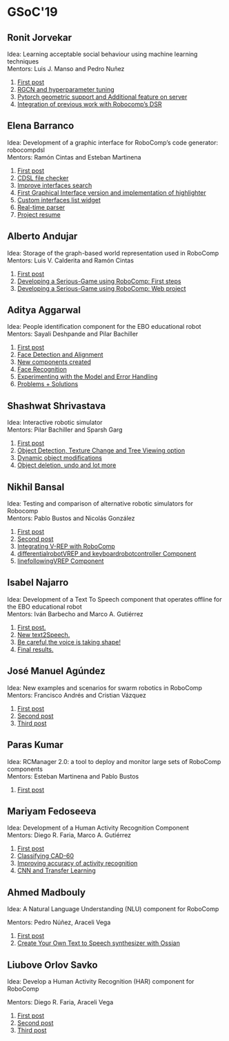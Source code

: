 # GSoC'19

## Ronit Jorvekar

Idea: Learning acceptable social behaviour using machine learning techniques  
Mentors: Luis J. Manso and Pedro Nuñez  

1. [First post](/web/gsoc/2019/ronit_jorvekar/post01)
2. [RGCN and hyperparameter tuning](/web/gsoc/2019/ronit_jorvekar/post02)
3. [Pytorch geometric support and Additional feature on server](/web/gsoc/2019/ronit_jorvekar/post03)
3. [Integration of previous work with Robocomp’s DSR](/web/gsoc/2019/ronit_jorvekar/post04)

## Elena Barranco

Idea: Development of a graphic interface for RoboComp’s code generator: robocompdsl  
Mentors: Ramón Cintas and Esteban Martinena  

1. [First post](/web/gsoc/2019/elena_barranco/post01)
2. [CDSL file checker](/web/gsoc/2019/elena_barranco/post02)
3. [Improve interfaces search](/web/gsoc/2019/elena_barranco/post03)
4. [First Graphical Interface version and implementation of highlighter](/web/gsoc/2019/elena_barranco/post04)
5. [Custom interfaces list widget](/web/gsoc/2019/elena_barranco/post05)
6. [Real-time parser](/web/gsoc/2019/elena_barranco/post06)
7. [Project resume](/web/gsoc/2019/elena_barranco/post07)

## Alberto Andujar

Idea: Storage of the graph-based world representation used in RoboComp  
Mentors: Luis V. Calderita and Ramón Cintas  

1. [First post](/web/gsoc/2019/alberto_andujar/post01)
2. [Developing a Serious-Game using RoboComp: First steps](/web/gsoc/2019/alberto_andujar/post02)
3. [Developing a Serious-Game using RoboComp: Web project](/web/gsoc/2019/alberto_andujar/post03)

## Aditya Aggarwal

Idea: People identification component for the EBO educational robot  
Mentors: Sayali Deshpande and Pilar Bachiller  

1. [First post](/web/gsoc/2019/aditya_aggarwal/post01)
2. [Face Detection and Alignment](/web/gsoc/2019/aditya_aggarwal/Post2)
3. [New components created](/web/gsoc/2019/aditya_aggarwal/Post3)
4. [Face Recognition](/web/gsoc/2019/aditya_aggarwal/Post4)
5. [Experimenting with the Model and Error Handling](/web/gsoc/2019/aditya_aggarwal/Post5)
6. [Problems + Solutions](/web/gsoc/2019/aditya_aggarwal/Post6)



## Shashwat Shrivastava

Idea: Interactive robotic simulator  
Mentors: Pilar Bachiller and Sparsh Garg  

1. [First post](/web/gsoc/2019/shashwat_shrivastava/blog1)
2. [Object Detection, Texture Change and Tree Viewing option](/web/gsoc/2019/shashwat_shrivastava/blog2)
3. [Dynamic object modifications](/web/gsoc/2019/shashwat_shrivastava/blog3)
4. [Object deletion, undo and lot more](/web/gsoc/2019/shashwat_shrivastava/blog4)

## Nikhil Bansal

Idea: Testing and comparison of alternative robotic simulators for Robocomp  
Mentors: Pablo Bustos and Nicolás González  

1. [First post](/web/gsoc/2019/nikhil_bansal/post01)
2. [Second post](/web/gsoc/2019/nikhil_bansal/post02)
3. [Integrating V-REP with RoboComp](/web/gsoc/2019/nikhil_bansal/post03)
4. [differentialrobotVREP and keyboardrobotcontroller Component](/web/gsoc/2019/nikhil_bansal/post04)
5. [linefollowingVREP Component](/web/gsoc/2019/nikhil_bansal/post05)


## Isabel Najarro

Idea: Development of a Text To Speech component that operates offline for the EBO educational robot  
Mentors: Iván Barbecho and Marco A. Gutiérrez  

1. [First post.](/web/gsoc/2019/isabel_najarro/post01)
2. [New text2Speech.](/web/gsoc/2019/isabel_najarro/post02)
3. [Be careful,the voice is taking shape!](/web/gsoc/2019/isabel_najarro/post03)
4. [Final results.](/web/gsoc/2019/isabel_najarro/post04)

## José Manuel Agúndez

Idea: New examples and scenarios for swarm robotics in RoboComp  
Mentors: Francisco Andrés and Cristian Vázquez  

1. [First post](/web/gsoc/2019/jose_manuel_agundez/post01)
2. [Second post](/web/gsoc/2019/jose_manuel_agundez/post02)
3. [Third post](/web/gsoc/2019/jose_manuel_agundez/post03)


## Paras Kumar

Idea: RCManager 2.0: a tool to deploy and monitor large sets of RoboComp components  
Mentors: Esteban Martinena and Pablo Bustos  

1. [First post](/web/gsoc/2019/paras_kumar/post01)


## Mariyam Fedoseeva

Idea: Development of a Human Activity Recognition Component  
Mentors: Diego R. Faria, Marco A. Gutiérrez

1. [First post](/web/gsoc/2019/mariyam_fedoseeva/post01)  
2. [Classifying CAD-60](/web/gsoc/2019/mariyam_fedoseeva/post02)  
3. [Improving accuracy of activity recognition](/web/gsoc/2019/mariyam_fedoseeva/post03)
4. [CNN and Transfer Learning](/web/gsoc/2019/mariyam_fedoseeva/post04)


## Ahmed Madbouly

Idea: A Natural Language Understanding (NLU) component for RoboComp

Mentors: Pedro Núñez, Araceli Vega

1. [First post](/web/gsoc/2019/ahmed-madbouly/post01)
2. [Create Your Own Text to Speech synthesizer with Ossian](/web/gsoc/2019/ahmed-madbouly/post02)


## Liubove Orlov Savko

Idea: Develop a Human Activity Recognition (HAR) component for RoboComp

Mentors: Diego R. Faria, Araceli Vega

1. [First post](/web/gsoc/2019/liubove_orlov_savko/post01)
2. [Second post](/web/gsoc/2019/liubove_orlov_savko/post02)
3. [Third post](/web/gsoc/2019/liubove_orlov_savko/post03)
